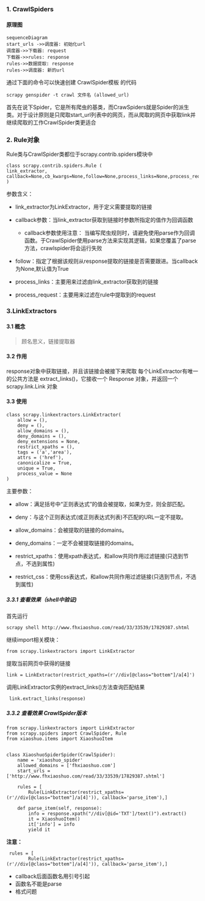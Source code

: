 ### 1. CrawlSpiders
#### 原理图

```
sequenceDiagram
start_urls ->>调度器: 初始化url
调度器->>下载器: request
下载器->>rules: response
rules->>数据提取: response
rules->>调度器: 新的url
```

通过下面的命令可以快速创建 CrawlSpider模板 的代码
```
scrapy genspider -t crawl 文件名 (allowed_url)
```
首先在说下Spider，它是所有爬虫的基类，而CrawSpiders就是Spider的派生类。对于设计原则是只爬取start_url列表中的网页，而从爬取的网页中获取link并继续爬取的工作CrawlSpider类更适合
### 2. Rule对象
Rule类与CrawlSpider类都位于scrapy.contrib.spiders模块中

```
class scrapy.contrib.spiders.Rule (  
link_extractor, callback=None,cb_kwargs=None,follow=None,process_links=None,process_request=None ) 
```
参数含义：
- link_extractor为LinkExtractor，用于定义需要提取的链接
- callback参数：当link_extractor获取到链接时参数所指定的值作为回调函数
    - callback参数使用注意：
    当编写爬虫规则时，请避免使用parse作为回调函数。于CrawlSpider使用parse方法来实现其逻辑，如果您覆盖了parse方法，crawlspider将会运行失败

- follow：指定了根据该规则从response提取的链接是否需要跟进。当callback为None,默认值为True

- process_links：主要用来过滤由link_extractor获取到的链接
- process_request：主要用来过滤在rule中提取到的request

### 3.LinkExtractors
#### 3.1 概念
> 顾名思义，链接提取器
#### 3.2 作用
response对象中获取链接，并且该链接会被接下来爬取
每个LinkExtractor有唯一的公共方法是 extract_links()，它接收一个 Response 对象，并返回一个 scrapy.link.Link 对象
#### 3.3 使用
```
class scrapy.linkextractors.LinkExtractor(
    allow = (),
    deny = (),
    allow_domains = (),
    deny_domains = (),
    deny_extensions = None,
    restrict_xpaths = (),
    tags = ('a','area'),
    attrs = ('href'),
    canonicalize = True,
    unique = True,
    process_value = None
)
```
主要参数：

- allow：满足括号中“正则表达式”的值会被提取，如果为空，则全部匹配。

- deny：与这个正则表达式(或正则表达式列表)不匹配的URL一定不提取。

- allow_domains：会被提取的链接的domains。

- deny_domains：一定不会被提取链接的domains。

- restrict_xpaths：使用xpath表达式，和allow共同作用过滤链接(只选到节点，不选到属性)
- restrict_css：使用css表达式，和allow共同作用过滤链接(只选到节点，不选到属性)

##### 3.3.1 查看效果（shell中验证)
首先运行
```
scrapy shell http://www.fhxiaoshuo.com/read/33/33539/17829387.shtml 
```

继续import相关模块：
```
from scrapy.linkextractors import LinkExtractor
```
提取当前网页中获得的链接
```
link = LinkExtractor(restrict_xpaths=(r'//div[@class="bottem"]/a[4]')
```
调用LinkExtractor实例的extract_links()方法查询匹配结果
```
 link.extract_links(response)
```

##### 3.3.2 查看效果 CrawlSpider版本
```
from scrapy.linkextractors import LinkExtractor
from scrapy.spiders import CrawlSpider, Rule
from xiaoshuo.items import XiaoshuoItem


class XiaoshuoSpiderSpider(CrawlSpider):
    name = 'xiaoshuo_spider'
    allowed_domains = ['fhxiaoshuo.com']
    start_urls = ['http://www.fhxiaoshuo.com/read/33/33539/17829387.shtml']

    rules = [
        Rule(LinkExtractor(restrict_xpaths=(r'//div[@class="bottem"]/a[4]')), callback='parse_item'),]

    def parse_item(self, response):
        info = response.xpath("//div[@id='TXT']/text()").extract()
        it = XiaoshuoItem()
        it['info'] = info
        yield it

```
**注意：**
```
 rules = [
        Rule(LinkExtractor(restrict_xpaths=(r'//div[@class="bottem"]/a[4]')), callback='parse_item'),]
```
- callback后面函数名用引号引起
- 函数名不能是parse
- 格式问题